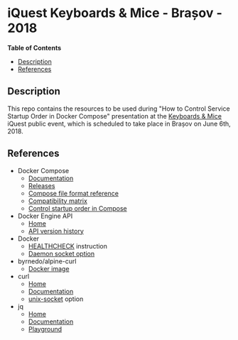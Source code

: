 # iQuest Keyboards & Mice - Brașov - 2018
**Table of Contents**  
- [Description](#description)  
- [References](#references)   

<a name="description">Description</a>
--
This repo contains the resources to be used during "How to Control Service Startup Order in Docker Compose" presentation at the [Keyboards & Mice](https://www.iquestgroup.com/en/event/keyboards-mice-brasov-2018/) iQuest public event, which is scheduled to take place in Brașov on June 6th, 2018.

<a name="references">References</a>
--
* Docker Compose
  * [Documentation](https://docs.docker.com/compose/)
  * [Releases](https://github.com/docker/compose/releases)
  * [Compose file format reference](https://docs.docker.com/compose/compose-file/compose-versioning/#compose-file-format-references)
  * [Compatibility matrix](https://docs.docker.com/compose/compose-file/compose-versioning/#compatibility-matrix)
  * [Control startup order in Compose](https://docs.docker.com/compose/startup-order/)
* Docker Engine API
  * [Home](https://docs.docker.com/develop/sdk/)
  * [API version history](https://docs.docker.com/engine/api/version-history/)
* Docker
  * [HEALTHCHECK](https://docs.docker.com/engine/reference/builder/#healthcheck) instruction
  * [Daemon socket option](https://docs.docker.com/engine/reference/commandline/dockerd/#examples)
* byrnedo/alpine-curl
  * [Docker image](https://hub.docker.com/r/byrnedo/alpine-curl/)
* curl
  * [Home](https://curl.haxx.se/)
  * [Documentation](https://curl.haxx.se/docs/manpage.html)
  * [unix-socket](https://curl.haxx.se/docs/manpage.html#--unix-socket) option
* jq
  * [Home](https://stedolan.github.io/jq/)
  * [Documentation](https://stedolan.github.io/jq/manual/)
  * [Playground](https://jqplay.org/)
